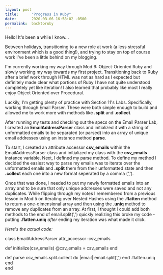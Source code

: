 ```yaml
---
layout: post
title:      "Progress in Ruby"
date:       2020-03-06 16:58:02 -0500
permalink:  backtoruby
---
```



Hello! It's been a while I know...

Between holidays, transitioning to a new role at work (a less stressful environment which is a good thing!), and trying to stay on top of course work I've been a little behind on my blogging.

I'm currently working my way through Mod 6: Object-Oriented Ruby and slowly working my way towards my first project. Transitioning back to Ruby after a brief work through HTML was not as hard as I expected but definitely made clear what portions of Ruby I have not quite understood completely yet like iteration! I also learned that probably like most I really enjoy Object Oriented over Procedural.

Luckily, I'm getting plenty of practice with Section 11's Labs. Specifically, working through Email Parser. These were both simple enough to build and allowed me to work more with methods like **.split** and **.collect**.

After running my tests and checking out the specs on the Email Parser Lab, I created an **EmailAddressParser** class and initialized it with a string of unformatted emails to be separated (or parsed) into an array of unique email addresses using an instance method **parse**.

To start, I created an attribute accessor **csv_emails** within the EmailAddressParser class and initialized my class with the **csv_emails** instance variable. Next, I defined my parse method. To define my method I decided the easiest way to parse my emails was to iterate over the unformatted emails and **.split** them from their unformatted state and then **.collect** each one into a new format seperated by a comma (',').  

Once that was done, I needed to put my newly formatted emails into an array and to be sure that only unique addresses were saved and not any duplicates. While flipping through my notes I remembered from a previous lesson in Mod 5 on Iterating over Nested Hashes using the **.flatten** method to return a one-dimensional array and then using the **.uniq** method to remove any duplicates from an array. At first, I thought I could add both methods to the end of email.split(',') quickly realizing this broke my code - putting **.flatten.uniq** *after* ending my iteration was what made it click.

*Here's the actual code:*

class EmailAddressParser
  attr_accessor :csv_emails
  
  def initialize(csv_emails)
    @csv_emails = csv_emails
  end
  
  def parse
    csv_emails.split.collect do |email|
      email.split(',')
  end 
    .flatten.uniq
  end   
end 



